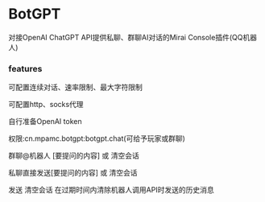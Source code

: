 # BotGPT

对接OpenAI ChatGPT API提供私聊、群聊AI对话的Mirai Console插件(QQ机器人)
### features
可配置连续对话、速率限制、最大字符限制

可配置http、socks代理

自行准备OpenAI token

权限:cn.mpamc.botgpt:botgpt.chat(可给予玩家或群聊)

群聊@机器人 [要提问的内容] 或 清空会话

私聊直接发送[要提问的内容] 或 清空会话

发送 清空会话 在过期时间内清除机器人调用API时发送的历史消息
